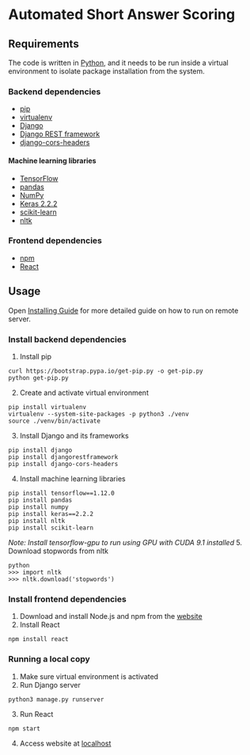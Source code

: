 # Automated Short Answer Scoring

## Requirements

The code is written in [Python](https://www.python.org/), and it needs to be run inside a virtual environment to isolate package installation from the system.

### Backend dependencies
* [pip](https://pip.pypa.io/en/stable/installing/)
* [virtualenv](https://pypi.org/project/virtualenv/)
* [Django](https://docs.djangoproject.com/en/3.0/topics/install/)
* [Django REST framework](https://www.django-rest-framework.org/#installation)
* [django-cors-headers](https://pypi.org/project/django-cors-headers/)
#### Machine learning libraries
* [TensorFlow](https://www.tensorflow.org/install/pip?lang=python3)
* [pandas](https://pandas.pydata.org/getting_started.html)
* [NumPy](https://numpy.org/)
* [Keras 2.2.2](https://keras.io/)
* [scikit-learn](https://scikit-learn.org/stable/install.html)
* [nltk](https://www.nltk.org/install.html)

### Frontend dependencies
* [npm](https://www.npmjs.com/get-npm)
* [React](https://reactjs.org/docs/getting-started.html)

## Usage

Open [Installing Guide](https://github.com/vemichelleve/fypcode/blob/master/Guide.pdf) for more detailed guide on how to run on remote server.

### Install backend dependencies
1. Install pip
```
curl https://bootstrap.pypa.io/get-pip.py -o get-pip.py
python get-pip.py
```
2. Create and activate virtual environment
```
pip install virtualenv
virtualenv --system-site-packages -p python3 ./venv
source ./venv/bin/activate
```
3. Install Django and its frameworks
```
pip install django
pip install djangorestframework
pip install django-cors-headers
```
4. Install machine learning libraries
```
pip install tensorflow==1.12.0
pip install pandas
pip install numpy
pip install keras==2.2.2
pip install nltk
pip install scikit-learn
```
_Note: Install tensorflow-gpu to run using GPU with CUDA 9.1 installed_
5. Download stopwords from nltk
```
python
>>> import nltk
>>> nltk.download('stopwords')
```

### Install frontend dependencies
1. Download and install Node.js and npm from the [website](https://www.npmjs.com/get-npm)
2. Install React
```
npm install react
```

### Running a local copy
1. Make sure virtual environment is activated
2. Run Django server
```
python3 manage.py runserver
```
3. Run React
```
npm start
```
4. Access website at [localhost](http://localhost:3000/)